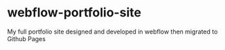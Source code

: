 # webflow-portfolio-site
My full portfolio site designed and developed in webflow then migrated to Github Pages
